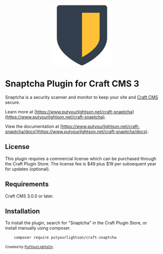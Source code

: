 <p align="center"><img width="200" src="src/icon.svg"></p>

# Snaptcha Plugin for Craft CMS 3

Snaptcha is a security scanner and monitor to keep your site and [Craft CMS](https://craftcms.com/) secure.

Learn more at [https://www.putyourlightson.net/craft-snaptcha](https://www.putyourlightson.net/craft-snaptcha).

View the documentation at [https://www.putyourlightson.net/craft-snaptcha/docs](https://www.putyourlightson.net/craft-snaptcha/docs).
  
## License

This plugin requires a commercial license which can be purchased through the Craft Plugin Store. The license fee is $49 plus $19 per subsequent year for updates (optional).

## Requirements

Craft CMS 3.0.0 or later.

## Installation

To install the plugin, search for "Snaptcha" in the Craft Plugin Store, or install manually using composer.

        composer require putyourlightson/craft-snaptcha

<small>Created by [PutYourLightsOn](https://www.putyourlightson.net/).</small>
